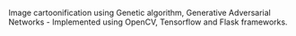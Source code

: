 Image cartoonification using Genetic algorithm, Generative Adversarial Networks - Implemented using OpenCV, Tensorflow and Flask frameworks.
